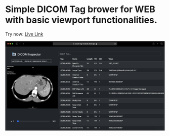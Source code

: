 # Simple DICOM Tag brower for WEB with basic viewport functionalities.

Try now: [Live Link](https://dicom-tag-browser.vercel.app/)

![Live preview for dicom viewer](images/Screenshot.png)
